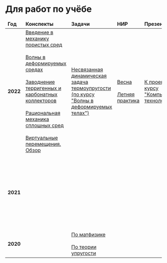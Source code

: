 # Для работ по учёбе

<table>
  <thead>
    <tr>
      <td>
        <b>Год</b>
      </td>
      <td>
        <b>Конспекты</b>
      </td>
      <td>
        <b>Задачи</b>
      </td>
      <td>
        <b>НИР</b>
      </td>
      <td>
        <b>Презентации</b>
      </td>
      <td>
        <b>GitHub-проекты</b>
      </td>
    </tr>
  </thead>
  <tbody>
    <tr>
      <td>
        <b>2022</b>
      </td>
      <td>
        <a href="https://mualal.github.io/source/tex/poromechanics/main.pdf">Введение в механику пористых сред</a>
        <br><br>
        <a href="https://mualal.github.io/source/tex/waves2022/lectures/main.pdf">Волны в деформируемых средах</a>
        <br><br>
        <a href="https://mualal.github.io/source/tex/hydrocarbons2022/main.pdf">Заводнение терригенных и карбонатных коллекторов</a>
        <br><br>
        <a href="https://mualal.github.io/source/tex/rational-mechanics2022/main.pdf">Рациональная механика сплошных сред</a>
        <br><br>
        <a href="https://mualal.github.io/source/tex/virtual-displacement/Muravtsev_Alexander_5040103_10401.pdf">Виртуальные перемещения. Обзор</a>
      </td>
      <td>
        <a href="https://mualal.github.io/source/tex/waves2022/main.pdf">Несвязанная динамическая
        задача термоупругости
        (по курсу "Волны в деформируемых
        телах")</a>
      </td>
      <td>
        <a href="https://mualal.github.io/source/research/spring2022/main.pdf">Весна</a>
        <br><br>
        <a href="https://mualal.github.io/source/research/summer2022/main.pdf">Летняя практика</a>
      </td>
      <td>
        <a href="https://mualal.github.io/source/python/sudoku/presentation/project_presentation.pdf">К проекту по курсу "Компьютерные технологии"</a>
      </td>
      <td>
        <a href="https://github.com/mualal/eclipse-inputs-parser">Парсер раздела SCHEDULE входных ECLIPSE-файлов</a>
        <br><br>
        <a href="https://github.com/mualal/algorithms-explorer">Алгоритмы</a>
        <br><br>
        <a href="https://github.com/mualal/notebooks-source">Эксперименты в Jupyter-тетрадях</a>
      </td>
    </tr>
    <tr>
      <td>
        <b>2021</b>
      </td>
      <td>
      </td>
      <td>
      </td>
      <td>
      </td>
      <td>
      </td>
      <td>
        <a href="https://github.com/mualal/heart_sound">Приложение для анализа фонокардиограмм</a>
        <br><br>
        <a href="https://github.com/mualal/ml-experiments">Эксперименты по машинному обучению</a>
        <br><br>
        <a href="https://github.com/mualal/crystal-exploration">Исследование упругих и тепловых свойств кристаллов</a>
      </td>
    </tr>
    <tr>
      <td>
        <b>2020</b>
      </td>
      <td>
      </td>
      <td>
        <a href="https://mualal.github.io/source/tex/mathph2020/task1/main.pdf">По матфизике</a>
        <br><br>
        <a href="https://mualal.github.io/source/tex/telast2020/final-task/main.pdf">По теории упругости</a>
      </td>
      <td>
      </td>
      <td>
      </td>
      <td>
        <a href="https://github.com/mualal/source">Общий</a>
      </td>
    </tr>
  </tbody>
</table>
